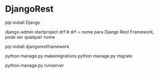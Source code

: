 # DjangoRest

pip install Django

django-admin startproject drf # drf = nome para Django Rest Framework, pode ser qualquer nome

pip install djangorestframework

python manage.py makemigrations
python manage.py migrate

python manage.py runserver
